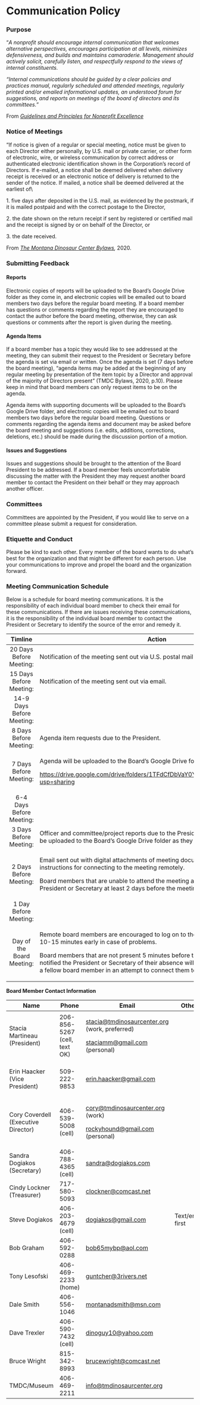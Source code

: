 # Communication Policy

### Purpose

“_A nonprofit should encourage internal communication that welcomes alternative perspectives, encourages participation at all levels, minimizes defensiveness, and builds and maintains camaraderie. Management should actively solicit, carefully listen, and respectfully respond to the views of internal constituents._

_“Internal communications should be guided by a clear policies and practices manual, regularly scheduled and attended meetings, regularly printed and/or emailed informational updates, an understood forum for suggestions, and reports on meetings of the board of directors and its committees._”

From [_Guidelines and Principles for Nonprofit Excellence_](https://guidelinesandprinciples.org/wiki/index.php/Communications\_Plan)

### Notice of Meetings

“If notice is given of a regular or special meeting, notice must be given to each Director either personally, by U.S. mail or private carrier, or other form of electronic, wire, or wireless communication by correct address or authenticated electronic identification shown in the Corporation’s record of Directors. If e-mailed, a notice shall be deemed delivered when delivery receipt is received or an electronic notice of delivery is returned to the sender of the notice. If mailed, a notice shall be deemed delivered at the earliest of\\

1\. five days after deposited in the U.S. mail, as evidenced by the postmark, if it is mailed postpaid and with the correct postage to the Director,

2\. the date shown on the return receipt if sent by registered or certified mail and the receipt is signed by or on behalf of the Director, or

3\. the date received.

From [_The Montana Dinosaur Center Bylaws_](https://docs.tmdinosaurcenter.org/policies-and-info/KHxCR15iKwLXTyQyEIfo/v/bylaws/bylaws)_,_ 2020.

### Submitting Feedback

#### Reports

Electronic copies of reports will be uploaded to the Board’s Google Drive folder as they come in, and electronic copies will be emailed out to board members two days before the regular board meeting. If a board member has questions or comments regarding the report they are encouraged to contact the author before the board meeting, otherwise, they can ask questions or comments after the report is given during the meeting.

#### Agenda Items

If a board member has a topic they would like to see addressed at the meeting, they can submit their request to the President or Secretary before the agenda is set via email or written. Once the agenda is set (7 days before the board meeting), “agenda items may be added at the beginning of any regular meeting by presentation of the item topic by a Director and approval of the majority of Directors present” (TMDC Bylaws, 2020, p.10). Please keep in mind that board members can only request items to be on the agenda.

Agenda items with supporting documents will be uploaded to the Board’s Google Drive folder, and electronic copies will be emailed out to board members two days before the regular board meeting. Questions or comments regarding the agenda items and document may be asked before the board meeting and suggestions (i.e. edits, additions, corrections, deletions, etc.) should be made during the discussion portion of a motion.

#### Issues and Suggestions

Issues and suggestions should be brought to the attention of the Board President to be addressed. If a board member feels uncomfortable discussing the matter with the President they may request another board member to contact the President on their behalf or they may approach another officer.

### Committees

Committees are appointed by the President, if you would like to serve on a committee please submit a request for consideration.

### Etiquette and Conduct

Please be kind to each other. Every member of the board wants to do what’s best for the organization and that might be different for each person. Use your communications to improve and propel the board and the organization forward.

### Meeting Communication Schedule

Below is a schedule for board meeting communications. It is the responsibility of each individual board member to check their email for these communications. If there are issues receiving these communications, it is the responsibility of the individual board member to contact the President or Secretary to identify the source of the error and remedy it.

|          Timline          | Action                                                                                                                                                                                                                                                                                                                                                                    |
| :-----------------------: | ------------------------------------------------------------------------------------------------------------------------------------------------------------------------------------------------------------------------------------------------------------------------------------------------------------------------------------------------------------------------- |
|  20 Days Before Meeting:  | Notification of the meeting sent out via U.S. postal mail (if necessary).                                                                                                                                                                                                                                                                                                 |
|  15 Days Before Meeting:  | Notification of the meeting sent out via email.                                                                                                                                                                                                                                                                                                                           |
| 14-9 Days Before Meeting: |                                                                                                                                                                                                                                                                                                                                                                           |
|   8 Days Before Meeting:  | Agenda item requests due to the President.                                                                                                                                                                                                                                                                                                                                |
|   7 Days Before Meeting:  | <p>Agenda will be uploaded to the Board’s Google Drive folder (link to view below)</p><p><a href="https://drive.google.com/drive/folders/1TFdCfDbVaY0YKpM2QPE43r7F72UBSPSj?usp=sharing">https://drive.google.com/drive/folders/1TFdCfDbVaY0YKpM2QPE43r7F72UBSPSj?usp=sharing</a></p>                                                                                      |
|  6-4 Days Before Meeting: |                                                                                                                                                                                                                                                                                                                                                                           |
|   3 Days Before Meeting:  | Officer and committee/project reports due to the President or Secretary; they will be uploaded to the Board’s Google Drive folder as they come in.                                                                                                                                                                                                                        |
|   2 Days Before Meeting:  | <p>Email sent out with digital attachments of meeting documents, as well as instructions for connecting to the meeting remotely.</p><p>Board members that are unable to attend the meeting are encouraged to notify the President or Secretary at least 2 days before the meeting.</p>                                                                                    |
|   1 Day Before Meeting:   |                                                                                                                                                                                                                                                                                                                                                                           |
| Day of the Board Meeting: | <p>Remote board members are encouraged to log on to the online meeting platform 10-15 minutes early in case of problems.</p><p>Board members that are not present 5 minutes before the meeting and have not notified the President or Secretary of their absence will receive one phone call from a fellow board member in an attempt to connect them to the meeting.</p> |

**Board Member Contact Information**

| **Name**                                | **Phone**                    | **Email**                                                                                                                                                                         | **Other**        |
| --------------------------------------- | ---------------------------- | --------------------------------------------------------------------------------------------------------------------------------------------------------------------------------- | ---------------- |
| Stacia Martineau (President)            | 206-856-5267 (cell, text OK) | <p><a href="mailto:stacia@tmdinosaurcenter.org">stacia@tmdinosaurcenter.org</a> (work, preferred)</p><p><a href="mailto:staciamm@gmail.com">staciamm@gmail.com</a> (personal)</p> |                  |
| <p>Erin Haacker<br>(Vice President)</p> | 509-222-9853                 | [erin.haacker@gmail.com](mailto:erin.haacker@gmail.com)                                                                                                                           |                  |
| Cory Coverdell (Executive Director)     | 406-539-5008 (cell)          | <p><a href="mailto:cory@tmdinosaurcenter.org">cory@tmdinosaurcenter.org</a> (work)</p><p><a href="mailto:rockyhound@gmail.com">rockyhound@gmail.com</a> (personal)</p>            |                  |
| Sandra Dogiakos (Secretary)             | 406-788-4365 (cell)          | [sandra@dogiakos.com](mailto:sandrak4365@gmail.com)                                                                                                                               |                  |
| Cindy Lockner (Treasurer)               | 717-580-5093                 | [clockner@comcast.net](mailto:clockner@comcast.net)                                                                                                                               |                  |
| Steve Dogiakos                          | 406-203-4679 (cell)          | [dogiakos@gmail.com](mailto:dogiakos@gmail.com)                                                                                                                                   | Text/email first |
| Bob Graham                              | 406-592-0288                 | [bob65mybp@aol.com](mailto:bob65mybp@aol.com)                                                                                                                                     |                  |
| Tony Lesofski                           | 406-469-2233 (home)          | [guntcher@3rivers.net](mailto:guntcher@3rivers.net)                                                                                                                               |                  |
| Dale Smith                              | 406-556-1046                 | [montanadsmith@msn.com](mailto:montanadsmith@msn.com)                                                                                                                             |                  |
| Dave Trexler                            | 406-590-7432 (cell)          | [dinoguy10@yahoo.com](mailto:dinoguy10@yahoo.com)                                                                                                                                 |                  |
| Bruce Wright                            | 815-342-8993                 | [brucewright@comcast.net](mailto:brucewright@comcast.net)                                                                                                                         |                  |
| TMDC/Museum                             | 406-469-2211                 | [info@tmdinosaurcenter.org](mailto:info@tmdinosaurcenter.org)                                                                                                                     |                  |
